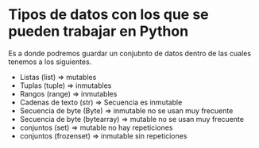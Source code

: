 # Tipos de datos con los que se pueden trabajar en Python

Es a donde podremos guardar un conjubnto de datos dentro de las cuales tenemos a los siguientes.
* Listas (list) => mutables
* Tuplas (tuple) => inmutables
* Rangos (range) => inmutables
* Cadenas de texto (str) => Secuencia es inmutable
* Secuencia de byte (Byte) => inmutable no se usan muy frecuente
* Secuencia de byte (bytearray) => mutable no se usan muy frecuente
* conjuntos (set) => mutable no hay repeticiones
* conjuntos (frozenset) => inmutable sin repeticiones

